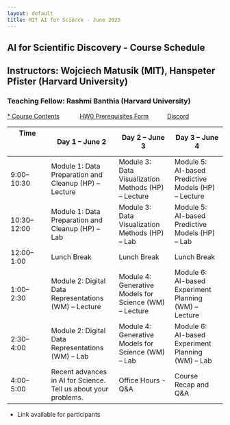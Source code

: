 ```yaml
---
layout: default
title: MIT AI for Science - June 2025
---
```

## AI for Scientific Discovery - Course Schedule
## Instructors: Wojciech Matusik (MIT), Hanspeter Pfister (Harvard University)
### Teaching Fellow: Rashmi Banthia (Harvard University)

[* Course Contents]( https://bit.ly/mitjune2025)  &nbsp;&nbsp;&nbsp;&nbsp;&nbsp;&nbsp;&nbsp;&nbsp;&nbsp;&nbsp;
[HW0 Prerequisites Form](https://forms.gle/7L8kpzwjy9u4PTNH6)&nbsp;&nbsp;&nbsp;&nbsp;&nbsp;&nbsp;&nbsp;&nbsp;&nbsp;&nbsp;
[Discord](https://bit.ly/mitaidiscordjune2025)


| Time &nbsp;&nbsp;&nbsp;&nbsp;&nbsp;&nbsp;&nbsp;&nbsp;&nbsp;&nbsp;&nbsp;&nbsp;&nbsp; &nbsp;&nbsp;&nbsp;&nbsp;&nbsp;&nbsp;&nbsp;&nbsp;&nbsp;&nbsp;&nbsp;&nbsp;&nbsp;&nbsp;&nbsp;&nbsp;&nbsp; | Day 1 – June 2 | Day 2 – June 3 | Day 3 – June 4 |
|---------------|----------------|----------------|----------------|
| 9:00–10:30 | Module 1: Data Preparation and Cleanup (HP) – Lecture | Module 3: Data Visualization Methods (HP) – Lecture | Module 5: AI-based Predictive Models (HP) – Lecture |
| 10:30–12:00 | Module 1: Data Preparation and Cleanup (HP) – Lab | Module 3: Data Visualization Methods (HP) – Lab | Module 5: AI-based Predictive Models (HP) – Lab |
| 12:00–1:00 | Lunch Break | Lunch Break | Lunch Break |
| 1:00–2:30 | Module 2: Digital Data Representations (WM) – Lecture | Module 4: Generative Models for Science (WM) – Lecture | Module 6: AI-based Experiment Planning (WM) – Lecture |
| 2:30–4:00 | Module 2: Digital Data Representations (WM) – Lab | Module 4: Generative Models for Science (WM) – Lab | Module 6: AI-based Experiment Planning (WM) – Lab |
| 4:00–5:00 | Recent advances in AI for Science. Tell us about your problems. | Office Hours - Q&A | Course Recap and Q&A |


* Link available for participants